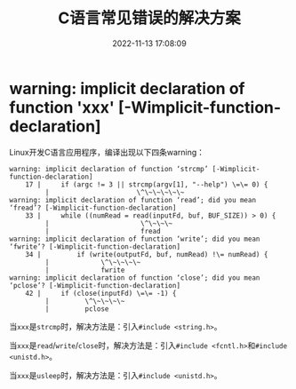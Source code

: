 ﻿---
title: C语言常见错误的解决方案
date: 2022-11-13 17:08:09
summary: 本文归纳C语言常见错误的解决方案。
tags:
- C语言
- 异常修复
categories:
- 开发技术
---

# warning: implicit declaration of function 'xxx' [-Wimplicit-function-declaration]

Linux开发C语言应用程序，编译出现以下四条warning：

```
warning: implicit declaration of function ‘strcmp’ [-Wimplicit-function-declaration]
    17 |     if (argc != 3 || strcmp(argv[1], "--help") \=\= 0) {
         |                      \^\~\~\~\~\~
warning: implicit declaration of function ‘read’; did you mean ‘fread’? [-Wimplicit-function-declaration]
    33 |     while ((numRead = read(inputFd, buf, BUF_SIZE)) > 0) {
         |                       \^\~\~\~
         |                       fread
warning: implicit declaration of function ‘write’; did you mean ‘fwrite’? [-Wimplicit-function-declaration]
    34 |         if (write(outputFd, buf, numRead) !\= numRead) {
         |             \^\~\~\~\~
         |             fwrite
warning: implicit declaration of function ‘close’; did you mean ‘pclose’? [-Wimplicit-function-declaration]
    42 |     if (close(inputFd) \=\= -1) {
         |         \^\~\~\~\~
         |         pclose
```

当`xxx`是`strcmp`时，解决方法是：引入`#include <string.h>`。

当`xxx`是`read`/`write`/`close`时，解决方法是：引入`#include <fcntl.h>`和`#include <unistd.h>`。

当`xxx`是`usleep`时，解决方法是：引入`#include <unistd.h>`。
